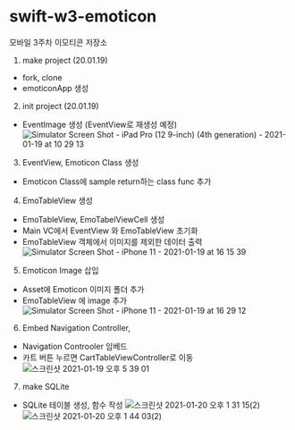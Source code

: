 # swift-w3-emoticon
모바일 3주차 이모티콘 저장소


1. make project (20.01.19)
- fork, clone
- emoticonApp 생성


2. init project (20.01.19)
- EventImage 생성 (EventView로 재생성 예정)
![Simulator Screen Shot - iPad Pro (12 9-inch) (4th generation) - 2021-01-19 at 10 29 13](https://user-images.githubusercontent.com/28801805/104976720-37c58e00-5a41-11eb-854b-9fc936a661a4.png)


3. EventView, Emoticon Class 생성
- Emoticon Class에 sample return하는 class func 추가


4. EmoTableView 생성
- EmoTableView, EmoTabelViewCell 생성
- Main VC에서 EventView 와 EmoTableView 초기화
- EmoTableView 객체에서 이미지를 제외한 데이터 출력
![Simulator Screen Shot - iPhone 11 - 2021-01-19 at 16 15 39](https://user-images.githubusercontent.com/28801805/105000628-e4b7ff00-5a71-11eb-85f7-54047b9579f3.png)


5. Emoticon Image 삽입
- Asset에 Emoticon 이미지 폴더 추가
- EmoTableView 에 image 추가
![Simulator Screen Shot - iPhone 11 - 2021-01-19 at 16 29 12](https://user-images.githubusercontent.com/28801805/105001706-87bd4880-5a73-11eb-9100-96a22f63cc28.png)


6. Embed Navigation Controller,
- Navigation Controoler 임베드
- 카트 버튼 누르면 CartTableViewController로 이동
![스크린샷 2021-01-19 오후 5 39 01](https://user-images.githubusercontent.com/28801805/105008988-49c52200-5a7d-11eb-9052-ec55c097c6d8.png)

7. make SQLite
- SQLite 테이블 생성, 함수 작성
![스크린샷 2021-01-20 오후 1 31 15(2)](https://user-images.githubusercontent.com/28801805/105128937-6158e500-5b27-11eb-8a0d-65912c47c04e.png)
![스크린샷 2021-01-20 오후 1 44 03(2)](https://user-images.githubusercontent.com/28801805/105128942-6322a880-5b27-11eb-8340-91a368084d20.png)

